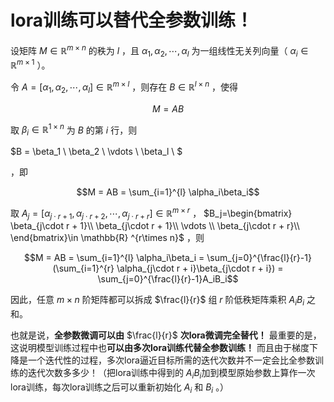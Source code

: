 # lora训练可以替代全参数训练！

设矩阵 $M\in \mathbb{R} ^{m\times n}$ 的秩为 $l$ ，且 $\alpha_1 ,\alpha_2, \cdots , \alpha_l$ 为一组线性无关列向量（ $\alpha_i \in \mathbb{R} ^{m\times 1}$ ）。

令 $A=[ \alpha_1 ,\alpha_2, \cdots , \alpha_l]\in \mathbb{R} ^{m\times l}$ ，则存在 $B\in \mathbb{R} ^{l\times n}$ ，使得

$$M = AB$$

取 $\beta_i \in \mathbb{R} ^{1\times n}$ 为 $B$ 的第 $i$ 行，则 

$B = 
\beta_1 \\ 
\beta_2 \\ 
\vdots \\ 
\beta_l \\ 
$ 

，即

$$M = AB = \sum_{i=1}^{l} \alpha_i\beta_i$$

取 $A_j=[ \alpha_{j\cdot r + 1} ,\alpha_{j\cdot r + 2}, \cdots , \alpha_{j\cdot r + r}]\in \mathbb{R} ^{m\times r}$ ， $B_j=\begin{bmatrix} \beta_{j\cdot r + 1}\\ \beta_{j\cdot r + 1}\\ \vdots \\ \beta_{j\cdot r + r}\\ \end{bmatrix}\in \mathbb{R} ^{r\times n}$ ，则

$$M = AB = \sum_{i=1}^{l} \alpha_i\beta_i = \sum_{j=0}^{\frac{l}{r}-1}(\sum_{i=1}^{r} \alpha_{j\cdot r + i}\beta_{j\cdot r + i}) = \sum_{j=0}^{\frac{l}{r}-1}A_iB_i$$

因此，任意 $m\times n$ 阶矩阵都可以拆成 $\frac{l}{r}$ 组 $r$ 阶低秩矩阵乘积 $A_iB_i$ 之和。

也就是说，**全参数微调可以由** $\frac{l}{r}$ **次lora微调完全替代！** 最重要的是，这说明模型训练过程中也**可以由多次lora训练代替全参数训练！** 而且由于梯度下降是一个迭代性的过程，多次lora逼近目标所需的迭代次数并不一定会比全参数训练的迭代次数多多少！（把lora训练中得到的 $A_iB_i$加到模型原始参数上算作一次lora训练，每次lora训练之后可以重新初始化 $A_i$ 和 $B_i$ 。）

